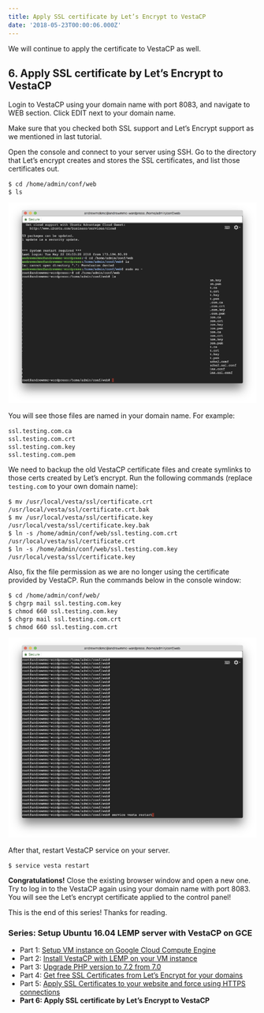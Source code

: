 ```yaml
---
title: Apply SSL certificate by Let’s Encrypt to VestaCP
date: '2018-05-23T00:00:06.000Z'
---
```


We will continue to apply the certificate to VestaCP as well.

## 6. Apply SSL certificate by Let’s Encrypt to VestaCP

Login to VestaCP using your domain name with port 8083, and navigate to WEB section. Click EDIT next to your domain name.

Make sure that you checked both SSL support and Let’s Encrypt support as we mentioned in last tutorial.

Open the console and connect to your server using SSH. Go to the directory that Let’s encrypt creates and stores the SSL certificates, and list those certificates out.

```
$ cd /home/admin/conf/web
$ ls
```

![](./image2.png)

You will see those files are named in your domain name. For example:

```
ssl.testing.com.ca
ssl.testing.com.crt
ssl.testing.com.key
ssl.testing.com.pem
```

We need to backup the old VestaCP certificate files and create symlinks to those certs created by Let’s encrypt. Run the following commands (replace `testing.com` to your own domain name):

```
$ mv /usr/local/vesta/ssl/certificate.crt /usr/local/vesta/ssl/certificate.crt.bak
$ mv /usr/local/vesta/ssl/certificate.key /usr/local/vesta/ssl/certificate.key.bak
$ ln -s /home/admin/conf/web/ssl.testing.com.crt /usr/local/vesta/ssl/certificate.crt
$ ln -s /home/admin/conf/web/ssl.testing.com.key /usr/local/vesta/ssl/certificate.key
```
Also, fix the file permission as we are no longer using the certificate provided by VestaCP. Run the commands below in the console window:

```
$ cd /home/admin/conf/web/
$ chgrp mail ssl.testing.com.key
$ chmod 660 ssl.testing.com.key
$ chgrp mail ssl.testing.com.crt
$ chmod 660 ssl.testing.com.crt
```

![](./image3.png)

After that, restart VestaCP service on your server.

```
$ service vesta restart
```

**Congratulations!** Close the existing browser window and open a new one. Try to log in to the VestaCP again using your domain name with port 8083. You will see the Let’s encrypt certificate applied to the control panel!

This is the end of this series! Thanks for reading.

### Series: Setup Ubuntu 16.04 LEMP server with VestaCP on GCE

* Part 1: [Setup VM instance on Google Cloud Compute Engine](../vestacp-1)
* Part 2: [Install VestaCP with LEMP on your VM instance](../vestacp-2)
* Part 3: [Upgrade PHP version to 7.2 from 7.0](../vestacp-3)
* Part 4: [Get free SSL Certificates from Let’s Encrypt for your domains](../vestacp-4)
* Part 5: [Apply SSL Certificates to your website and force using HTTPS connections](../vestacp-5)
* **Part 6: Apply SSL certificate by Let’s Encrypt to VestaCP**
